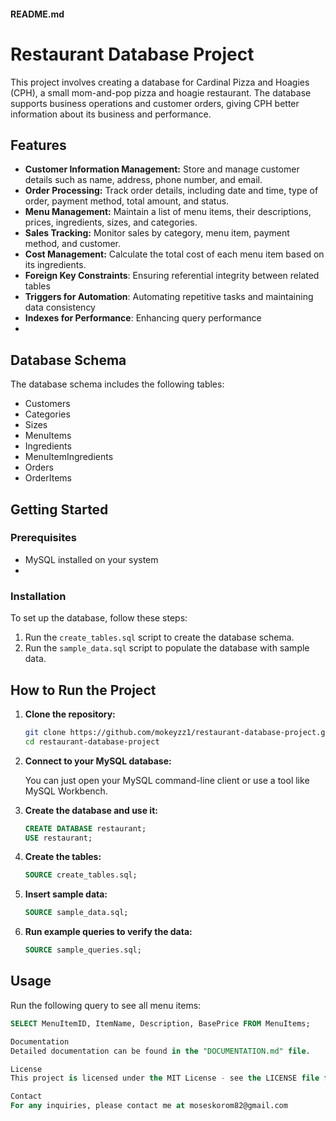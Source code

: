 #### README.md


# Restaurant Database Project

This project involves creating a database for Cardinal Pizza and Hoagies (CPH), a small mom-and-pop pizza and hoagie restaurant. The database supports business operations and customer orders, giving CPH better information about its business and performance.

## Features

- **Customer Information Management:** Store and manage customer details such as name, address, phone number, and email.
- **Order Processing:** Track order details, including date and time, type of order, payment method, total amount, and status.
- **Menu Management:** Maintain a list of menu items, their descriptions, prices, ingredients, sizes, and categories.
- **Sales Tracking:** Monitor sales by category, menu item, payment method, and customer.
- **Cost Management:** Calculate the total cost of each menu item based on its ingredients.
- **Foreign Key Constraints**: Ensuring referential integrity between related tables
- **Triggers for Automation**: Automating repetitive tasks and maintaining data consistency
- **Indexes for Performance**: Enhancing query performance
- 

## Database Schema

The database schema includes the following tables:
- Customers
- Categories
- Sizes
- MenuItems
- Ingredients
- MenuItemIngredients
- Orders
- OrderItems

## Getting Started

### Prerequisites

- MySQL installed on your system
- 
### Installation

To set up the database, follow these steps:

1. Run the `create_tables.sql` script to create the database schema.
2. Run the `sample_data.sql` script to populate the database with sample data.

## How to Run the Project

1. **Clone the repository:**

    ```bash
    git clone https://github.com/mokeyzz1/restaurant-database-project.git
    cd restaurant-database-project
    ```

2. **Connect to your MySQL database:**

    You can just open your MySQL command-line client or use a tool like MySQL Workbench.

3. **Create the database and use it:**

    ```sql
    CREATE DATABASE restaurant;
    USE restaurant;
    ```

4. **Create the tables:**

    ```sql
    SOURCE create_tables.sql;
    ```

5. **Insert sample data:**

    ```sql
    SOURCE sample_data.sql;
    ```

6. **Run example queries to verify the data:**

    ```sql
    SOURCE sample_queries.sql;
    ```
## Usage

Run the following query to see all menu items:
```sql
SELECT MenuItemID, ItemName, Description, BasePrice FROM MenuItems;

Documentation
Detailed documentation can be found in the "DOCUMENTATION.md" file.

License
This project is licensed under the MIT License - see the LICENSE file for details.

Contact
For any inquiries, please contact me at moseskorom82@gmail.com



    
